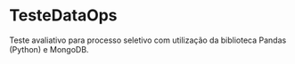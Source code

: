 # TesteDataOps

Teste avaliativo para processo seletivo com utilização da biblioteca Pandas (Python) e MongoDB.
